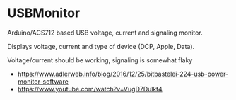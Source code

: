 # USBMonitor

Arduino/ACS712 based USB voltage, current and signaling monitor.

Displays voltage, current and type of device (DCP, Apple, Data).

Voltage/current should be working, signaling is somewhat flaky

 * https://www.adlerweb.info/blog/2016/12/25/bitbastelei-224-usb-power-monitor-software
 * https://www.youtube.com/watch?v=VugD7Dulkt4
